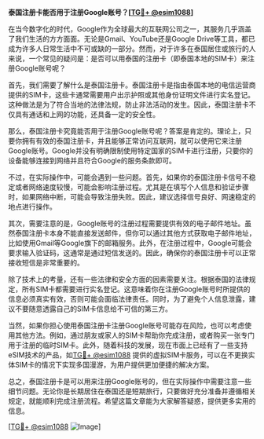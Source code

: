 **泰国注册卡能否用于注册Google账号？[[TG💪+ @esim1088](https://t.me/s/esim1088)]**

在当今数字化的时代，Google作为全球最大的互联网公司之一，其服务几乎涵盖了我们生活的方方面面。无论是Gmail、YouTube还是Google Drive等工具，都已成为许多人日常生活中不可或缺的一部分。然而，对于许多在泰国居住或旅行的人来说，一个常见的疑问是：是否可以用泰国的注册卡（即泰国本地的SIM卡）来注册Google账号呢？

首先，我们需要了解什么是泰国注册卡。泰国注册卡是指由泰国本地的电信运营商提供的SIM卡，这些卡通常需要用户出示护照或其他身份证明文件进行实名登记。这种做法是为了符合当地的法律法规，防止非法活动的发生。因此，泰国注册卡不仅具有通话和上网的功能，还具备一定的安全性。

那么，泰国注册卡究竟能否用于注册Google账号呢？答案是肯定的。理论上，只要你拥有有效的泰国注册卡，并且能够正常访问互联网，就可以使用它来注册Google账号。Google并没有明确限制使用特定国家的SIM卡进行注册，只要你的设备能够连接到网络并且符合Google的服务条款即可。

不过，在实际操作中，可能会遇到一些问题。首先，如果你的泰国注册卡信号不稳定或者网络速度较慢，可能会影响注册过程。尤其是在填写个人信息和验证步骤时，如果网络中断，可能会导致注册失败。因此，建议选择信号良好、网速稳定的地点进行操作。

其次，需要注意的是，Google账号的注册过程需要提供有效的电子邮件地址。虽然泰国注册卡本身不能直接发送邮件，但你可以通过其他方式获取电子邮件地址，比如使用Gmail等Google旗下的邮箱服务。此外，在注册过程中，Google可能会要求输入验证码，这通常是通过短信发送的。因此，确保你的泰国注册卡可以正常接收短信是非常重要的。

除了技术上的考量，还有一些法律和安全方面的因素需要关注。根据泰国的法律规定，所有SIM卡都需要进行实名登记。这意味着你在注册Google账号时所提供的信息必须真实有效，否则可能会面临法律责任。同时，为了避免个人信息泄露，建议不要随意透露自己的SIM卡信息给不可信的第三方。

当然，如果你担心使用泰国注册卡注册Google账号可能存在风险，也可以考虑使用其他方法。例如，通过朋友或家人的SIM卡帮助你完成注册，或者购买一张专门用于注册的临时SIM卡。此外，随着科技的发展，现在市面上已经有了一些支持eSIM技术的产品，如[TG💪+ @esim1088](https://t.me/s/esim1088) 提供的虚拟SIM卡服务，可以在不更换实体SIM卡的情况下实现多国漫游，为用户提供更加便捷的解决方案。

总之，泰国注册卡是可以用来注册Google账号的，但在实际操作中需要注意一些细节问题。无论你是长期居住在泰国还是短期旅行，只要做好充分准备并遵循相关规定，就能顺利完成注册流程。希望这篇文章能为大家解答疑惑，提供更多实用的信息。

[[TG💪+ @esim1088](https://t.me/s/esim1088) ![Image](https://i.postimg.cc/4NQfJmqS/Snipaste-2025-05-13-00-14-12.png)]